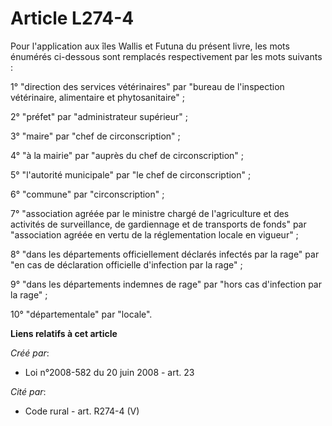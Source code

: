 # Article L274-4

Pour l'application aux îles Wallis et Futuna du présent livre, les mots énumérés ci-dessous sont remplacés respectivement par
les mots suivants :

1° "direction des services vétérinaires" par "bureau de l'inspection vétérinaire, alimentaire et phytosanitaire" ;

2° "préfet" par "administrateur supérieur" ;

3° "maire" par "chef de circonscription" ;

4° "à la mairie" par "auprès du chef de circonscription" ;

5° "l'autorité municipale" par "le chef de circonscription" ;

6° "commune" par "circonscription" ;

7° "association agréée par le ministre chargé de l'agriculture et des activités de surveillance, de gardiennage et de
transports de fonds" par "association agréée en vertu de la réglementation locale en vigueur" ;

8° "dans les départements officiellement déclarés infectés par la rage" par "en cas de déclaration officielle d'infection par
la rage" ;

9° "dans les départements indemnes de rage" par "hors cas d'infection par la rage" ;

10° "départementale" par "locale".

**Liens relatifs à cet article**

_Créé par_:

  - Loi n°2008-582 du 20 juin 2008 - art. 23

_Cité par_:

  - Code rural - art. R274-4 (V)
